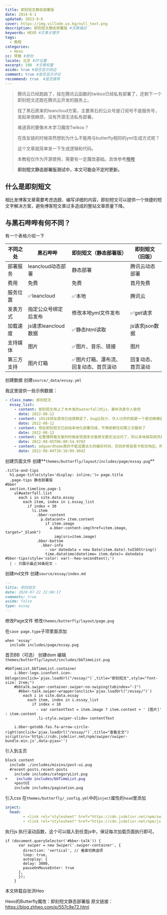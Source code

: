 ```yaml
---
title: 即刻短文静态部署版
date: 2014-6-1
updated: 2023-9-6
cover: https://img.villode.us.kg/null_text.png
description: 即刻短文静态部署版 #文章描述
keywords: HEXO #文章关键字
tags:
  - 教程
categories:
  - Hexo
cc: 转载 #原创
locate: 北京 #IP位置
excerpt: 100  #文章权重
aside: true #是否显示侧边
comment: true #是否显示评论
recommend: true  #是否推荐
---
```

> 腾讯云已经跑路了，挂在腾讯云函数的twikoo已经私有部署了，还剩下一个即刻短文还跑在腾讯云开发的服务上。
>
> 找了黑石原来的leancloud方案，主要黑石的公众号是订阅号不是服务号，发起来很麻烦，没有开源无法私有部署。
>
> 难道真的要像木木学习魔改Twikoo？
>
> 在改友链的时候突然想到为什么不能用与butterfly相同的yml生成方式呢？
>
> 这个文章就简单发一下生成逻辑和代码。
>
> 本教程仅作为开源使用，需要有一定魔改基础。具体参考[哔哔](https://blog.zhheo.com/p/a6947667.html)
>
> **即刻短文静态部署版测试中，本文可能会不定时更新。**

## **什么是即刻短文**

相比发博客文章需要考虑选题、编写详细的内容，即刻短文可以提供一个快捷的短文字解决方案，避免博客短文章过多造成的整站文章质量下降。

## **与黑石哔哔有何不同？**

有一个表格介绍一下


| 不同之处   | 黑石哔哔             | 即刻短文（静态部署版）                 | 即刻短文（旧版）   |
| ---------- | -------------------- | -------------------------------------- | ------------------ |
| 部署服务   | leancloud动态部署    | 静态部署                               | 腾讯云动态部署     |
| 费用       | 免费                 | 免费                                   | 首月免费           |
| 服务位置   | ✅leancloud          | ✅本地                                 | 腾讯云             |
| 发表方式   | 指定公众号绑定后发布 | 修改本地yml文件发布                    | ✅get请求          |
| 加载速度   | js请求leancloud数据  | ✅静态html读取                         | js请求json数据     |
| 支持媒体   | 图片                 | ✅图片、音乐、链接                     | 图片               |
| 第三方支持 | 图片灯箱             | ✅图片灯箱、瀑布流、回复动态、首页滚动 | 回复动态、首页滚动 |

创建数据
创建`source/_data/essay.yml`

我这里提供一些示例数据：

```yml
- class_name: 即刻短文
  essay_list:
    - content: 即刻短文用上了木木发的waterfall的js，瀑布流真令人愉悦
      date: 2022-08-12
    - content: iOS16现在感觉已经很稳定了，bug比较少，令人讨厌的就是一个是切换横竖屏抖音和b站都有点问题，然后就是软件请求剪贴板弹窗真的烦
      date: 2022-08-12
    - content: 现在即刻短文已经纯本地化部署完成，不再依赖任何第三方服务了
      date: 2022-08-12
    - content: 在整理转载文章的时候发现很多文章原文都无法访问了，所以本地保存网页是非常重要的
      date: 2022-08-05T06:08:54.978Z
    - content: adguardhome真的不能设置太久的缓存时间，否则非常容易卡和无响应。然后就是注意添加白名单
      date: 2022-08-04T10:10:09.984Z
```

创建页面文件
创建**`themes/butterfly/layout/includes/page/essay.pug`**

```pug
.title-and-tips
  h1.page-title(style='display: inline;')= page.title
  .page-tips 静态部署版
#bber
  section.timeline.page-1
    ul#waterfall.list
      each i in site.data.essay
        each item, index in i.essay_list
          if index < 30
            li.item
              .bber-content
                p.datacont= item.content
                  if item.image
                    a.bber-content-img(href=item.image, target="_blank")
                      img(src=item.image)
              .bber-bottom
                .bber-info
                  - var datedata = new Date(item.date).toISOString()
                  time.datatime(datetime= item.date)= datedata
#bber-tips(style='color: var(--heo-secondtext);')
  | - 只展示最近30条短文 -
```

创建md文件
创建`source/essay/index.md`

```markdown
---
title: 即刻短文
date: 2020-07-22 22:06:17
comments: true
aside: false
type: essay
---
```

修改Page文件
修改`themes/butterfly/layout/page.pug`

在`case page.type`子项里面添加

```pug
when 'essay'
  include includes/page/essay.pug
```

首页BB（可选）
创建dom
编辑`themes/butterfly/layout/includes/bbTimeList.pug`

```pug
#bbTimeList.bbTimeList.container
    i.bber-logo.iconfont.icon-bblogo(onclick=`pjax.loadUrl("/essay/")`,title="即刻短文",style="font-size: 2rem;")
    #bbtalk.swiper-container.swiper-no-swiping(tabindex="-1")
      #bber-talk.swiper-wrapper(onclick=`pjax.loadUrl("/essay/")`)
        each i in site.data.essay
          each item, index in i.essay_list
            if index < 10
              - var contentText = item.image ? item.content + ' [图片]' : item.content
              .li-style.swiper-slide= contentText

    i.bber-gotobb.fas.fa-arrow-circle-right(onclick=`pjax.loadUrl("/essay/")`,title="查看全文")
script(src='https://cdn.jsdelivr.net/npm/swiper/swiper-bundle.min.js',data-pjax='')
```

引入到主页

```diff
block content
  include ./includes/mixins/post-ui.pug
  #recent-posts.recent-posts
    include includes/categoryList.pug
+    include includes/bbTimeList.pug
    +postUI
    include includes/pagination.pug
```

引入css
在`themes/butterfly/_config.yml`中的`inject`属性的`head`里添加

```yaml
inject:
  head:
		- <link rel="stylesheet" href="https://cdn.jsdelivr.net/npm/swiper/swiper-bundle.min.css">
		- <link rel="stylesheet" href="https://cdn.jsdelivr.net/npm/js-heo@1.0.11/bb/showbb_in_index.css">
```

执行js
执行滚动函数，这个可以插入到任意js中，保证每次加载页面执行即可。

```Code
if (document.querySelector('#bber-talk')) {
      var swiper = new Swiper('.swiper-container', {
        direction: 'vertical', // 垂直切换选项
        loop: true,
        autoplay: {
        delay: 3000,
        pauseOnMouseEnter: true
      },
      });
    }
```

本文转载自张洪Heo

Hexo的Butterfly魔改：即刻短文静态部署版 原文链接：
https://blog.zhheo.com/p/557c9e72.html
